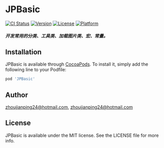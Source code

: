 # JPBasic

[![CI Status](https://img.shields.io/travis/zhoujianping24@hotmail.com/JPBasic.svg?style=flat)](https://travis-ci.org/zhoujianping24@hotmail.com/JPBasic)
[![Version](https://img.shields.io/cocoapods/v/JPBasic.svg?style=flat)](https://cocoapods.org/pods/JPBasic)
[![License](https://img.shields.io/cocoapods/l/JPBasic.svg?style=flat)](https://cocoapods.org/pods/JPBasic)
[![Platform](https://img.shields.io/cocoapods/p/JPBasic.svg?style=flat)](https://cocoapods.org/pods/JPBasic)

##### 开发常用的分类、工具类、加载图片类、宏、常量。

## Installation

JPBasic is available through [CocoaPods](https://cocoapods.org). To install
it, simply add the following line to your Podfile:

```ruby
pod 'JPBasic'
```

## Author

zhoujianping24@hotmail.com, zhoujianping24@hotmail.com

## License

JPBasic is available under the MIT license. See the LICENSE file for more info.
